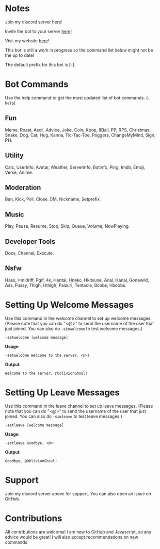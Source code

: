 # Notes

Join my discord server [here](https://discord.com/invite/agVDGxS9FN)!

Invite the bot to your server [here](https://discord.com/api/oauth2/authorize?client_id=757066313406611477&permissions=473427062&scope=bot)!

Visit my website [here](https://oblivionghoul.com/)!

This bot is still a work in progress so the command list below might not be the up to date!

The default prefix for this bot is [-].

# Bot Commands
Use the help command to get the most updated list of bot commands. (`-help`)
## Fun
Meme, Roast, Ascii, Advice, Joke, Coin, Kpop, 8Ball, PP, RPS, Christmas, Snake, Dog, Cat, Hug, Kanna, Tic-Tac-Toe, Poggers, ChangeMyMind, Sign, PH.

## Utility 
Calc, Userinfo, Avatar, Weather, Serverinfo, Botinfo, Ping, Imdb, Emoji, Verse, Anime.

## Moderation
Ban, Kick, Poll, Close, DM, Nickname, Setprefix.

## Music 
Play, Pause, Resume, Stop, Skip, Queue, Volume, NowPlaying.

## Developer Tools
Docs, Channel, Execute.

## Nsfw
Hass, Hmidriff, Pgif, 4k, Hentai, Hneko, Hkitsune, Anal, Hanal, Gonewild, Ass, Pussy, Thigh, Hthigh, Paizuri, Tentacle, Boobs, Hboobs.

# Setting Up Welcome Messages
Use this command in the welcome channel to set up welcome messages. (Please note that you can do "<@>" to send the username of the user that just joined. You can also do `-simwelcome` to test welcome messages.)
```
-setwelcome [welcome message]
```
**Usage**:

`-setwelcome Welcome to the server, <@>!`

**Output**: 

`Welcome to the server, @OblivionGhoul!`

# Setting Up Leave Messages
Use this command in the leave channel to set up leave messages. (Please note that you can do "<@>" to send the username of the user that just joined. You can also do `-simleave` to test leave messages.)
```
-setleave [welcome message]
```
**Usage**:

`-setleave Goodbye, <@>!`

**Output**: 

`Goodbye, @OblivionGhoul!`
# Support
Join my discord server above for support. You can also open an issue on GitHub. 
# Contributions
All contributions are welcome! I am new to GitHub and Javascript, so any advice would be great! I will also accept recommendations on new commands.
